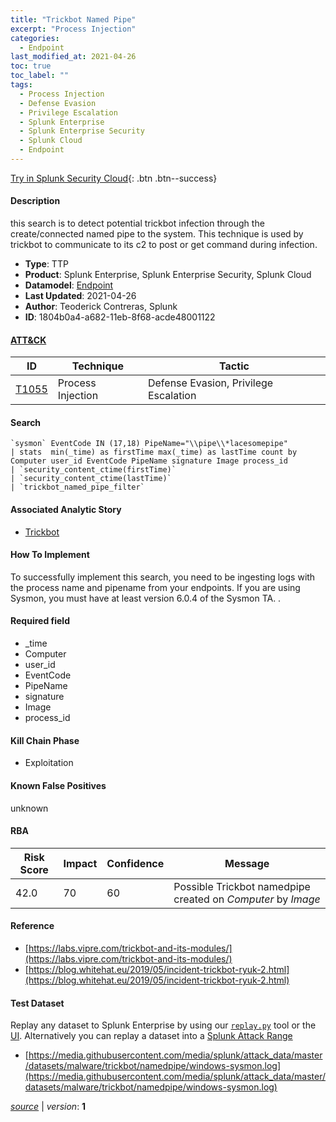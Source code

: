 ```yaml
---
title: "Trickbot Named Pipe"
excerpt: "Process Injection"
categories:
  - Endpoint
last_modified_at: 2021-04-26
toc: true
toc_label: ""
tags:
  - Process Injection
  - Defense Evasion
  - Privilege Escalation
  - Splunk Enterprise
  - Splunk Enterprise Security
  - Splunk Cloud
  - Endpoint
---
```




[Try in Splunk Security Cloud](https://www.splunk.com/en_us/cyber-security.html){: .btn .btn--success}

#### Description

this search is to detect potential trickbot infection through the create/connected named pipe to the system. This technique is used by trickbot to communicate to its c2 to post or get command during infection.

- **Type**: TTP
- **Product**: Splunk Enterprise, Splunk Enterprise Security, Splunk Cloud
- **Datamodel**: [Endpoint](https://docs.splunk.com/Documentation/CIM/latest/User/Endpoint)
- **Last Updated**: 2021-04-26
- **Author**: Teoderick Contreras, Splunk
- **ID**: 1804b0a4-a682-11eb-8f68-acde48001122


#### [ATT&CK](https://attack.mitre.org/)

| ID          | Technique   | Tactic         |
| ----------- | ----------- |--------------- |
| [T1055](https://attack.mitre.org/techniques/T1055/) | Process Injection | Defense Evasion, Privilege Escalation |

#### Search

```
`sysmon` EventCode IN (17,18) PipeName="\\pipe\\*lacesomepipe" 
| stats  min(_time) as firstTime max(_time) as lastTime count by Computer user_id EventCode PipeName signature Image process_id 
| `security_content_ctime(firstTime)` 
| `security_content_ctime(lastTime)` 
| `trickbot_named_pipe_filter`
```

#### Associated Analytic Story
* [Trickbot](/stories/trickbot)


#### How To Implement
To successfully implement this search, you need to be ingesting logs with the process name and pipename from your endpoints. If you are using Sysmon, you must have at least version 6.0.4 of the Sysmon TA. .

#### Required field
* _time
* Computer
* user_id
* EventCode
* PipeName
* signature
* Image
* process_id


#### Kill Chain Phase
* Exploitation


#### Known False Positives
unknown


#### RBA

| Risk Score  | Impact      | Confidence   | Message      |
| ----------- | ----------- |--------------|--------------|
| 42.0 | 70 | 60 | Possible Trickbot namedpipe created on $Computer$ by $Image$ |




#### Reference

* [https://labs.vipre.com/trickbot-and-its-modules/](https://labs.vipre.com/trickbot-and-its-modules/)
* [https://blog.whitehat.eu/2019/05/incident-trickbot-ryuk-2.html](https://blog.whitehat.eu/2019/05/incident-trickbot-ryuk-2.html)



#### Test Dataset
Replay any dataset to Splunk Enterprise by using our [`replay.py`](https://github.com/splunk/attack_data#using-replaypy) tool or the [UI](https://github.com/splunk/attack_data#using-ui).
Alternatively you can replay a dataset into a [Splunk Attack Range](https://github.com/splunk/attack_range#replay-dumps-into-attack-range-splunk-server)

* [https://media.githubusercontent.com/media/splunk/attack_data/master/datasets/malware/trickbot/namedpipe/windows-sysmon.log](https://media.githubusercontent.com/media/splunk/attack_data/master/datasets/malware/trickbot/namedpipe/windows-sysmon.log)



[*source*](https://github.com/splunk/security_content/tree/develop/detections/endpoint/trickbot_named_pipe.yml) \| *version*: **1**